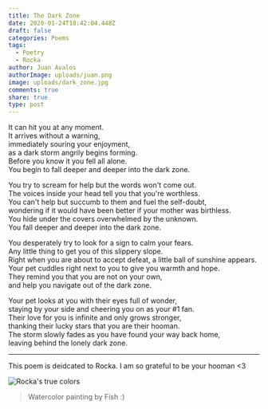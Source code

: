```yaml
---
title: The Dark Zone
date: 2020-01-24T18:42:04.448Z
draft: false
categories: Poems
tags:
  - Poetry
  - Rocka
author: Juan Avalos
authorImage: uploads/juan.png
image: uploads/dark_zone.jpg
comments: true
share: true
type: post
---
```

It can hit you at any moment.\
It arrives without a warning,\
immediately souring your enjoyment,\
as a dark storm angrily begins forming.\
Before you know it you fell all alone.\
You begin to fall deeper and deeper into the dark zone.

You try to scream for help but the words won't come out.\
The voices inside your head tell you that you're worthless.\
You can't help but succumb to them and fuel the self-doubt,\
wondering if it would have been better if your mother was birthless.\
You hide under the covers overwhelmed by the unknown.\
You fall deeper and deeper into the dark zone.

You desperately try to look for a sign to calm your fears.\
Any little thing to get you of this slippery slope.\
Right when you are about to accept defeat, a little ball of sunshine appears.\
Your pet cuddles right next to you to give you warmth and hope.\
They remind you that you are not on your own,\
and help you navigate out of the dark zone.

Your pet looks at you with their eyes full of wonder,\
staying by your side and cheering you on as your #1 fan.\
Their love for you is infinite and only grows stronger,\
thanking their lucky stars that you are their hooman.\
The storm slowly fades as you have found your way back home,\
leaving behind the lonely dark zone.

- - -

This poem is deidcated to Rocka. I am so grateful to be your hooman <3

![Rocka's true colors](/uploads/rocka_watercolor.jpg "Rocka's true colors")

> Watercolor painting by Fish :)
